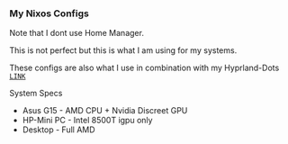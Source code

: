 ### My Nixos Configs

Note that I dont use Home Manager.

This is not perfect but this is what I am using for my systems.

These configs are also what I use  in combination with my Hyprland-Dots [`LINK`](https://github.com/JaKooLit/Hyprland-Dots)

System Specs
- Asus G15 - AMD CPU + Nvidia Discreet GPU
- HP-Mini PC - Intel 8500T igpu only
- Desktop - Full AMD